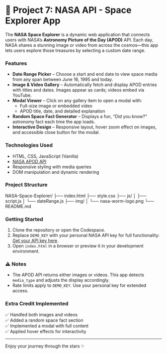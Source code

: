 # 🚀 Project 7: NASA API - Space Explorer App

The **NASA Space Explorer** is a dynamic web application that connects users with NASA’s **Astronomy Picture of the Day (APOD)** API. Each day, NASA shares a stunning image or video from across the cosmos—this app lets users explore those treasures by selecting a custom date range.

### Features
- **Date Range Picker** – Choose a start and end date to view space media from any span between June 16, 1995 and today.
- **Image & Video Gallery** – Automatically fetch and display APOD entries with titles and dates. Images appear as cards; videos embed via YouTube.
- **Modal Viewer** – Click on any gallery item to open a modal with:
  - Full-size image or embedded video
  - APOD title, date, and detailed explanation
-  **Random Space Fact Generator** – Displays a fun, “Did you know?” astronomy fact each time the app loads.
- **Interactive Design** – Responsive layout, hover zoom effect on images, and accessible close button for the modal.

### Technologies Used
- HTML, CSS, JavaScript (Vanilla)
- [NASA APOD API](https://api.nasa.gov/)
- Responsive styling with media queries
- DOM manipulation and dynamic rendering

### Project Structure

 NASA-Space-Explorer/
├── index.html
├── style.css
├── js/
│ ├── script.js
│ └── dateRange.js
├── img/
│ └── nasa-worm-logo.png
└── README.md


###  Getting Started
1. Clone the repository or open the Codespace.
2. Replace `DEMO_KEY` with your personal NASA API key for full functionality:
   [Get your API key here](https://api.nasa.gov).
3. Open `index.html` in a browser or preview it in your development environment.

### ⚠️ Notes
- The APOD API returns either images or videos. This app detects `media_type` and adjusts the display accordingly.
- Rate limits apply to `DEMO_KEY`. Use your personal key for extended access.

### Extra Credit Implemented
✅ Handled both images and videos  
✅ Added a random space fact section  
✅ Implemented a modal with full content  
✅ Applied hover effects for interactivity  

---

Enjoy your journey through the stars ✨
